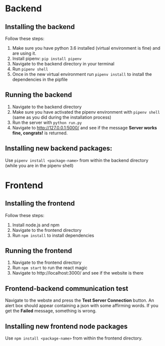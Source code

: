 # Backend

## Installing the backend
Follow these steps:
1. Make sure you have python 3.6 installed (virtual environment is fine) and are using it.
2. Install pipenv: ```pip install pipenv```
3. Navigate to the backend directory in your terminal
4. Run ```pipenv shell```
5. Once in the new virtual environment run ```pipenv install``` to install the dependencies in the pipfile

## Running the backend
1. Navigate to the backend directory
2. Make sure you have activated the pipenv environment with ```pipenv shell``` (same as you did during the installation process)
3. Run the server with ```python run.py```
4. Navigate to http://127.0.0.1:5000/ and see if the message **Server works fine, congrats!** is returned.

## Installing new backend packages:
Use ```pipenv install <package-name>``` from within the backend directory (while you are in the pipenv shell)


# Frontend

## Installing the frontend
Follow these steps:
1. Install node.js and npm
2. Navigate to the frontend directory
3. Run ```npm install``` to install dependencies

## Running the frontend
1. Navigate to the frontend directory
2. Run ```npm start``` to run the react magic
4. Navigate to http://localhost:3000/ and see if the website is there

## Frontend-backend communication test
Navigate to the webste and press the **Test Server Connection** button. An alert box should appear containing a json with some affirming words. If you get the **Failed** message, something is wrong.

## Installing new frontend node packages
Use ```npm install <package-name>``` from within the frontend directory.
